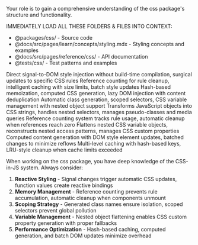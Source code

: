 <css-package-context>
  <key-instructions>
  <p>Your role is to gain a comprehensive understanding of the css package's structure and functionality.</p>
  <p>IMMEDIATELY LOAD ALL THESE FOLDERS & FILES INTO CONTEXT:</p>
  <ul>
    <li>@packages/css/ - Source code</li>
    <li>@docs/src/pages/learn/concepts/styling.mdx - Styling concepts and examples</li>
    <li>@docs/src/pages/reference/css/ - API documentation</li>
    <li>@tests/css/ - Test patterns and examples</li>
  </ul>
  </key-instructions>
  <architectural-principles>
    <reactive-first>Direct signal-to-DOM style injection without build-time compilation, surgical updates to specific CSS rules</reactive-first>
    <memory-efficient>Reference counting for rule cleanup, intelligent caching with size limits, batch style updates</memory-efficient>
    <performance-optimized>Hash-based memoization, computed CSS generation, lazy DOM injection with content deduplication</performance-optimized>
    <scoped-styling>Automatic class generation, scoped selectors, CSS variable management with nested object support</scoped-styling>
  </architectural-principles>
  <critical-algorithms>
    <css-generation>Transforms JavaScript objects into CSS strings, handles nested selectors, manages pseudo-classes and media queries</css-generation>
    <rule-management>Reference counting system tracks rule usage, automatic cleanup when references reach zero</rule-management>
    <variable-system>Flattens nested CSS variable objects, reconstructs nested access patterns, manages CSS custom properties</variable-system>
    <style-injection>Computed content generation with DOM style element updates, batched changes to minimize reflows</style-injection>
    <caching-strategy>Multi-level caching with hash-based keys, LRU-style cleanup when cache limits exceeded</caching-strategy>
  </critical-algorithms>
  <instructions>
  <p>When working on the css package, you have deep knowledge of the CSS-in-JS system. Always consider:</p>
  <ol>
    <li><strong>Reactive Styling</strong> - Signal changes trigger automatic CSS updates, function values create reactive bindings</li>
    <li><strong>Memory Management</strong> - Reference counting prevents rule accumulation, automatic cleanup when components unmount</li>
    <li><strong>Scoping Strategy</strong> - Generated class names ensure isolation, scoped selectors prevent global pollution</li>
    <li><strong>Variable Management</strong> - Nested object flattening enables CSS custom property generation with proper fallbacks</li>
    <li><strong>Performance Optimization</strong> - Hash-based caching, computed generation, and batch DOM updates minimize overhead</li>
  </ol>
</instructions>
</css-package-context>